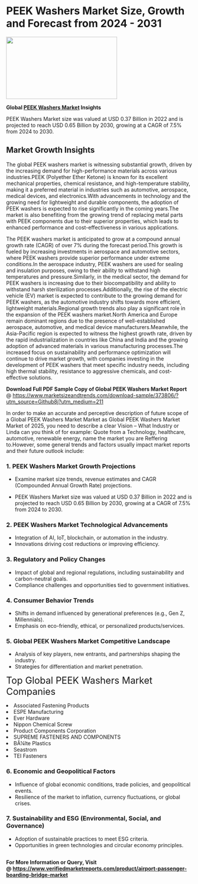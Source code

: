 <H1>PEEK Washers Market Size, Growth and Forecast from 2024 - 2031</H1><img class="aligncenter size-medium wp-image-584254" src="https://thirdeyenews.in/wp-content/uploads/2024/09/Global-Market-Research-300x168.jpeg" alt="" width="300" height="168" /><p><strong>Global&nbsp;<a href="https://www.marketsizeandtrends.com/download-sample/373806/?utm_source=Github8j?utm_medium=211">PEEK Washers Market</a> Insights</strong></p><p>PEEK Washers Market size was valued at USD 0.37 Billion in 2022 and is projected to reach USD 0.65 Billion by 2030, growing at a CAGR of 7.5% from 2024 to 2030.</p><p><h2>Market Growth Insights</h2> <p>The global PEEK washers market is witnessing substantial growth, driven by the increasing demand for high-performance materials across various industries.PEEK (Polyether Ether Ketone) is known for its excellent mechanical properties, chemical resistance, and high-temperature stability, making it a preferred material in industries such as automotive, aerospace, medical devices, and electronics.With advancements in technology and the growing need for lightweight and durable components, the adoption of PEEK washers is expected to rise significantly in the coming years.The market is also benefiting from the growing trend of replacing metal parts with PEEK components due to their superior properties, which leads to enhanced performance and cost-effectiveness in various applications.</p> <p>The PEEK washers market is anticipated to grow at a compound annual growth rate (CAGR) of over 7% during the forecast period.This growth is fueled by increasing investments in aerospace and automotive sectors, where PEEK washers provide superior performance under extreme conditions.In the aerospace industry, PEEK washers are used for sealing and insulation purposes, owing to their ability to withstand high temperatures and pressure.Similarly, in the medical sector, the demand for PEEK washers is increasing due to their biocompatibility and ability to withstand harsh sterilization processes.Additionally, the rise of the electric vehicle (EV) market is expected to contribute to the growing demand for PEEK washers, as the automotive industry shifts towards more efficient, lightweight materials.Regional growth trends also play a significant role in the expansion of the PEEK washers market.North America and Europe remain dominant regions due to the presence of well-established aerospace, automotive, and medical device manufacturers.Meanwhile, the Asia-Pacific region is expected to witness the highest growth rate, driven by the rapid industrialization in countries like China and India and the growing adoption of advanced materials in various manufacturing processes.The increased focus on sustainability and performance optimization will continue to drive market growth, with companies investing in the development of PEEK washers that meet specific industry needs, including high thermal stability, resistance to aggressive chemicals, and cost-effective solutions.<p><span class=""><strong>Download Full PDF Sample Copy of Global PEEK Washers Market Report</strong> @ <a href="https://www.marketsizeandtrends.com/download-sample/373806/?utm_source=Github8j?utm_medium=211" target="_blank">https://www.marketsizeandtrends.com/download-sample/373806/?utm_source=Github8j?utm_medium=211</a></span></p><p>In order to make an accurate and perceptive description of future scope of a Global&nbsp;PEEK Washers Market Market as Global&nbsp;PEEK Washers Market Market of 2025, you need to describe a clear Vision &ndash; What Industry or Linda can you think of for example: Quote from a Technology, healthcare, automotive, renewable energy, name the market you are Reffering to.However, some general trends and factors usually impact market reports and their future outlook include:</p><h3>1.&nbsp;<strong>PEEK Washers Market Growth Projections</strong></h3><ul><li>Examine market size trends, revenue estimates and CAGR (Compounded Annual Growth Rate) projections.</li><li><p>PEEK Washers Market size was valued at USD 0.37 Billion in 2022 and is projected to reach USD 0.65 Billion by 2030, growing at a CAGR of 7.5% from 2024 to 2030.</p></li></ul><h3>2.&nbsp;<strong>PEEK Washers Market Technological Advancements</strong></h3><ul><li>Integration of AI, IoT, blockchain, or automation in the industry.</li><li>Innovations driving cost reductions or improving efficiency.</li></ul><h3>3.&nbsp;<strong>Regulatory and Policy Changes</strong></h3><ul><li>Impact of global and regional regulations, including sustainability and carbon-neutral goals.</li><li>Compliance challenges and opportunities tied to government initiatives.</li></ul><h3>4.&nbsp;<strong>Consumer Behavior Trends</strong></h3><ul><li>Shifts in demand influenced by generational preferences (e.g., Gen Z, Millennials).</li><li>Emphasis on eco-friendly, ethical, or personalized products/services.</li></ul><h3>5.&nbsp;<strong>Global PEEK Washers Market Competitive Landscape</strong></h3><ul><li>Analysis of key players, new entrants, and partnerships shaping the industry.</li><li>Strategies for differentiation and market penetration.</li></ul><p data-pm-slice="1 1 []"><span style="color: inherit; font-family: inherit; font-size: 25px;">Top Global PEEK Washers Market Companies</span></p><div class="" data-test-id=""><p><li>Associated Fastening Products</li><li> ESPE Manufacturing</li><li> Ever Hardware</li><li> Nippon Chemical Screw</li><li> Product Components Corporation</li><li> SUPREME FASTENERS AND COMPONENTS</li><li> BÃ¼lte Plastics</li><li> Seastrom</li><li> TEI Fasteners</li></p></div><h3>6.&nbsp;<strong>Economic and Geopolitical Factors</strong></h3><ul><li>Influence of global economic conditions, trade policies, and geopolitical events.</li><li>Resilience of the market to inflation, currency fluctuations, or global crises.</li></ul><h3>7.&nbsp;<strong>Sustainability and ESG (Environmental, Social, and Governance)</strong></h3><ul><li>Adoption of sustainable practices to meet ESG criteria.</li><li>Opportunities in green technologies and circular economy principles.</li></ul><h2><strong style="font-size: 14px;">For More Information or Query, Visit @&nbsp;</strong><a style="background-color: #ffffff; font-size: 14px;" href="https://www.marketsizeandtrends.com/report/peek-washers-market/" target="_blank">https://www.verifiedmarketreports.com/product/airport-passenger-boarding-bridge-market</a></h2>